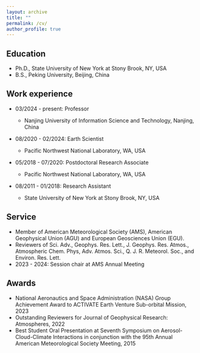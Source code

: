 ```yaml
---
layout: archive
title: ""
permalink: /cv/
author_profile: true
---
```




Education
---
* Ph.D., State University of New York at Stony Brook, NY, USA 
* B.S., Peking University, Beijing, China

Work experience
---
* 03/2024 - present: Professor
  * Nanjing University of Information Science and Technology, Nanjing, China

* 08/2020 - 02/2024: Earth Scientist
  * Pacific Northwest National Laboratory, WA, USA

* 05/2018 - 07/2020: Postdoctoral Research Associate
  * Pacific Northwest National Laboratory, WA, USA

* 08/2011 - 01/2018: Research Assistant
  * State University of New York at Stony Brook, NY, USA
  
Service
---
* Member of American Meteorological Society (AMS), American Geophysical Union (AGU) and European Geosciences Union (EGU).
* Reviewers of Sci. Adv., Geophys. Res. Lett., J. Geophys. Res. Atmos., Atmospheric Chem. Phys, Adv. Atmos. Sci., Q. J. R. Meteorol. Soc., and Environ. Res. Lett.
* 2023 - 2024: Session chair at AMS Annual Meeting

Awards
---
* National Aeronautics and Space Administration (NASA) Group Achievement Award to ACTIVATE Earth Venture Sub-orbital Mission, 2023
* Outstanding Reviewers for Journal of Geophysical Research: Atmospheres, 2022
* Best Student Oral Presentation at Seventh Symposium on Aerosol-Cloud-Climate Interactions in conjunction with the 95th Annual American Meteorological Society Meeting, 2015


